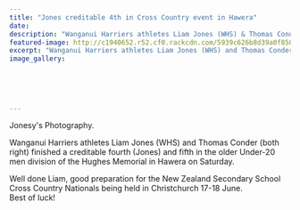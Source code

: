 ```yaml
---
title: "Jones creditable 4th in Cross Country event in Hawera"
date: 
description: "Wanganui Harriers athletes Liam Jones (WHS) & Thomas Conder (both right) finished a creditable fourth (Jones) and fifth in the older Under-20 men division of the Hughes Memorial in Hawera..."
featured-image: http://c1940652.r52.cf0.rackcdn.com/5939c626b8d39a0f85000478/liam-jones-jonies-photo.jpg
excerpt: "Wanganui Harriers athletes Liam Jones (WHS) and Thomas Conder (both right) finished a creditable fourth (Jones) and fifth in the older Under-20 men division of the Hughes Memorial in Hawera on Saturday."
image_gallery:
    
    
    
    
    
---
```


<p>Jonesy's Photography.</p>
<p><span>Wanganui Harriers athletes <span>Liam Jones (WHS) and&nbsp;</span>Thomas Conder (both right) finished a creditable fourth (Jones) and fifth in the older Under-20 men division of the Hughes Memorial in Hawera on Saturday.</span></p>
<p><span>Well done Liam, good preparation for the New Zealand Secondary School Cross Country Nationals being held in Christchurch 17-18 June.<br />Best of luck!</span></p>

